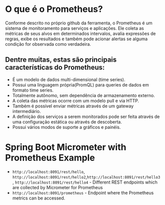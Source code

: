 # O que é o Prometheus?
Conforme descrito no próprio github da ferramenta, o Prometheus é um sistema de monitoramento para serviços e aplicações. Ele coleta as métricas de seus alvos em determinados intervalos, avalia expressões de regras, exibe os resultados e também pode acionar alertas se alguma condição for observada como verdadeira.

## Dentre muitas, estas são principais características do Prometheus:
- É um modelo de dados multi-dimensional (time series).
- Possui uma linguagem própria(PromQL) para queries de dados em formato time series.
- Totalmente autônomo, sem dependência de armazenamento externo.
- A coleta das métricas ocorre com um modelo pull e via HTTP.
- Também é possível enviar métricas através de um gateway intermediário.
- A definição dos serviços a serem monitorados pode ser feita através de uma configuração estática ou através de descoberta.
- Possui vários modos de suporte a gráficos e painéis.

# Spring Boot Micrometer with Prometheus Example

- `http://localhost:8091/rest/hello`, `http://localhost:8091/rest/hello2`,`http://localhost:8091/rest/hello3`, `http://localhost:8091/rest/hello4` - Different REST endpoints which are collected by Micrometer for Prometheus
- `http://localhost:8091/prometheus` - Endpoint where the Prometheus metrics can be accessed.
